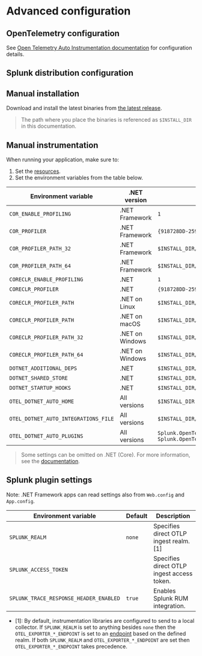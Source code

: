 # Advanced configuration

## OpenTelemetry configuration

See [Open Telemetry Auto Instrumentation documentation](https://github.com/open-telemetry/opentelemetry-dotnet-instrumentation/blob/v0.4.0-beta.1/docs/config.md)
for configuration details.

## Splunk distribution configuration

## Manual installation

Download and install the latest binaries from
[the latest release](https://github.com/signalfx/splunk-otel-dotnet/releases/latest).

> The path where you place the binaries is referenced as `$INSTALL_DIR` in this documentation.

## Manual instrumentation

When running your application, make sure to:

1. Set the [resources](https://github.com/open-telemetry/opentelemetry-dotnet-instrumentation/blob/v0.4.0-beta.1/docs/config.md#resources).
1. Set the environment variables from the table below.

| Environment variable                 | .NET version    | Value                                                                                       |
|--------------------------------------|-----------------|---------------------------------------------------------------------------------------------|
| `COR_ENABLE_PROFILING`               | .NET Framework  | `1`                                                                                         |
| `COR_PROFILER`                       | .NET Framework  | `{918728DD-259F-4A6A-AC2B-B85E1B658318}`                                                    |
| `COR_PROFILER_PATH_32`               | .NET Framework  | `$INSTALL_DIR/win-x86/OpenTelemetry.AutoInstrumentation.Native.dll`                         |
| `COR_PROFILER_PATH_64`               | .NET Framework  | `$INSTALL_DIR/win-x64/OpenTelemetry.AutoInstrumentation.Native.dll`                         |
| `CORECLR_ENABLE_PROFILING`           | .NET            | `1`                                                                                         |
| `CORECLR_PROFILER`                   | .NET            | `{918728DD-259F-4A6A-AC2B-B85E1B658318}`                                                    |
| `CORECLR_PROFILER_PATH`              | .NET on Linux   | `$INSTALL_DIR/OpenTelemetry.AutoInstrumentation.Native.so`                                  |
| `CORECLR_PROFILER_PATH`              | .NET on macOS   | `$INSTALL_DIR/OpenTelemetry.AutoInstrumentation.Native.dylib`                               |
| `CORECLR_PROFILER_PATH_32`           | .NET on Windows | `$INSTALL_DIR/win-x86/OpenTelemetry.AutoInstrumentation.Native.dll`                         |
| `CORECLR_PROFILER_PATH_64`           | .NET on Windows | `$INSTALL_DIR/win-x64/OpenTelemetry.AutoInstrumentation.Native.dll`                         |
| `DOTNET_ADDITIONAL_DEPS`             | .NET            | `$INSTALL_DIR/AdditionalDeps`                                                               |
| `DOTNET_SHARED_STORE`                | .NET            | `$INSTALL_DIR/store`                                                                        |
| `DOTNET_STARTUP_HOOKS`               | .NET            | `$INSTALL_DIR/netcoreapp3.1/OpenTelemetry.AutoInstrumentation.StartupHook.dll`              |
| `OTEL_DOTNET_AUTO_HOME`              | All versions    | `$INSTALL_DIR`                                                                              |
| `OTEL_DOTNET_AUTO_INTEGRATIONS_FILE` | All versions    | `$INSTALL_DIR/integrations.json`                                                            |
| `OTEL_DOTNET_AUTO_PLUGINS`           | All versions    | `Splunk.OpenTelemetry.AutoInstrumentation.Plugin, Splunk.OpenTelemetry.AutoInstrumentation` |

> Some settings can be omitted on .NET (Core). For more information, see the [documentation](https://github.com/open-telemetry/opentelemetry-dotnet-instrumentation/blob/v0.4.0-beta.1/docs/config.md#net-clr-profiler).

## Splunk plugin settings

Note: .NET Framework apps can read settings also from `Web.config` and `App.config`.

| Environment variable                   | Default | Description                                |
|----------------------------------------|---------|--------------------------------------------|
| `SPLUNK_REALM`                         | `none`  | Specifies direct OTLP ingest realm. [1]    |
| `SPLUNK_ACCESS_TOKEN`                  |         | Specifies direct OTLP ingest access token. |
| `SPLUNK_TRACE_RESPONSE_HEADER_ENABLED` | `true`  | Enables Splunk RUM integration.            |

- [1]: By default, instrumentation libraries are configured to send to a local
  collector. If `SPLUNK_REALM` is set to
  anything besides `none` then the `OTEL_EXPORTER_*_ENDPOINT` is set to an
  [endpoint](https://dev.splunk.com/observability/docs/realms_in_endpoints/)
  based on the defined realm. If both `SPLUNK_REALM` and
  `OTEL_EXPORTER_*_ENDPOINT` are set then `OTEL_EXPORTER_*_ENDPOINT` takes
  precedence.
